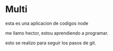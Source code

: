 # Multi
esta es una aplicacion de codigos node

me llamo hector, estou aprendiendo a programar.

esto se realizo para seguir los pasos de git.
